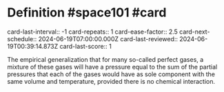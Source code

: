 # Definition #space101 #card
card-last-interval:: -1
card-repeats:: 1
card-ease-factor:: 2.5
card-next-schedule:: 2024-06-19T07:00:00.000Z
card-last-reviewed:: 2024-06-19T00:39:14.873Z
card-last-score:: 1

The empirical generalization that for many so-called perfect gases, a
mixture of these gases will have a pressure equal to the sum of the
partial pressures that each of the gases would have as sole component
with the same volume and temperature, provided there is no chemical
interaction.